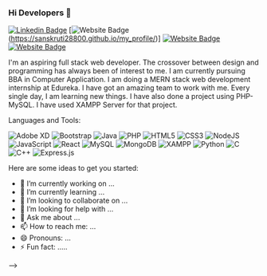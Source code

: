 ### Hi Developers 👋

[![Linkedin Badge](https://img.shields.io/badge/-Sanskruti-blue?style=flat-square&logo=Linkedin&logoColor=white)](https://www.linkedin.com/in/sanskruti-nerlekar-9582401ba/)
[![Website Badge](https://img.shields.io/badge/WebSite-Sanskruti-green)(https://sanskruti28800.github.io/my_profile/)]
[![Website Badge](https://img.shields.io/badge/StackOverflow-Sanskruti-yellow)](https://stackoverflow.com/users/17893302/sanskruti-nerlekar)
[![Website Badge](https://img.shields.io/badge/Quora-Sanskruti-red)](https://www.quora.com/profile/Sanskruti-Nerlekar)


I'm an aspiring full stack web developer.
The crossover between design and programming has always been of interest to me. I am currently pursuing BBA in Computer Application. I am doing a MERN stack web development internship at Edureka. I have got an amazing team to work with me. Every single day, I am learning new things. I have also done a project using PHP-MySQL. I have used XAMPP Server for that project.

Languages and Tools: 

<img alt="Adobe XD" src="https://img.shields.io/badge/adobexd-%23FF26BE.svg?style=flat-square&logo=adobexd&logoColor=white"/> <img alt="Bootstrap" src="https://img.shields.io/badge/bootstrap-%23563D7C.svg?style=flat-square&logo=bootstrap&logoColor=white"/> <img alt="Java" src="https://img.shields.io/badge/java-%23ED8B00.svg?style=flat-square&logo=java&logoColor=white"/> <img alt="PHP" src="https://img.shields.io/badge/php-%23777BB4.svg?style=flat-square&logo=php&logoColor=white"/> <img alt="HTML5" src="https://img.shields.io/badge/html5-%23E34F26.svg?style=flat-square&logo=html5&logoColor=white"/> <img alt="CSS3" src="https://img.shields.io/badge/css3-%231572B6.svg?style=flat-square&logo=css3&logoColor=white"/> <img alt="NodeJS" src="https://img.shields.io/badge/node.js%20-%2343853D.svg?style=flat-square&logo=nodejs&logoColor=white"/> <img alt="JavaScript" src="https://img.shields.io/badge/javascript%20-%23323330.svg?style=flat-square&logo=javascript&logoColor=white"/>  <img alt="React" src="https://img.shields.io/badge/react-%2320232a.svg?style=flat-square&logo=react&logoColor=%2361DAFB"/> <img alt="MySQL" src="https://img.shields.io/badge/mysql-D14836?.svg?style=flat-square&logo=mysql&logoColor=white"/> <img alt="MongoDB" src ="https://img.shields.io/badge/MongoDB-%234ea94b.svg?style=flat-square&logo=mongodb&logoColor=white"/>  <img alt="XAMPP" src="https://img.shields.io/badge/xampp-D14836?.svg?style=flat-square&logo=xampp&logoColor=white"/>  <img alt="Python" src="https://img.shields.io/badge/python%20-%2314354C.svg?style=flat-square&logo=python&logoColor=white"/> <img alt="C" src="https://img.shields.io/badge/c%20-%2300599C.svg?style=flat-square&logo=c&logoColor=white"/> <img alt="C++" src="https://img.shields.io/badge/c++%20-%2300599C.svg?style=flat-square&logo=c++&logoColor=white"/>   <img alt="Express.js" src="https://img.shields.io/badge/express.js%20-%23404d59.svg?style=flat-square&logo=expressjs&logoColor=white"/> 

Here are some ideas to get you started:

- 🔭 I’m currently working on ...
- 🌱 I’m currently learning ...
- 👯 I’m looking to collaborate on ...
- 🤔 I’m looking for help with ...
- 💬 Ask me about ...
- 📫 How to reach me: ...
- 😄 Pronouns: ...
- ⚡ Fun fact: .....

-->
